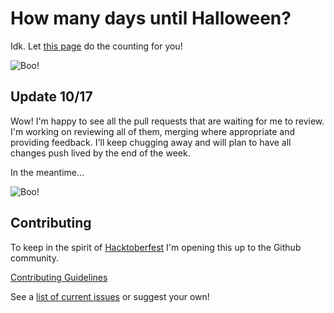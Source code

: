 # How many days until Halloween?

Idk. Let [this page](http://shannoncrabill.com/how-many-days-until-halloween/) do the counting for you!

![Boo!](/img/screenshot.png)

## Update 10/17

Wow! I'm happy to see all the pull requests that are waiting for me to review. I'm working on reviewing all of them, merging where appropriate and providing feedback. I'll keep chugging away and will plan to have all changes push lived by the end of the week.

In the meantime...

![Boo!](/img/8r8n.gif)

## Contributing

To keep in the spirit of [Hacktoberfest](https://hacktoberfest.digitalocean.com/) I'm opening this up to the Github community.

[Contributing Guidelines](https://github.com/scrabill/how-many-days-until-halloween/blob/master/CONTRIBUTING.md)

See a [list of current issues](https://github.com/scrabill/how-many-days-until-halloween/issues) or suggest your own!
